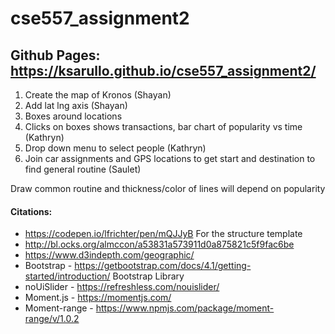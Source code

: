 # cse557_assignment2

## Github Pages: https://ksarullo.github.io/cse557_assignment2/

1. Create the map of Kronos (Shayan)
2. Add lat lng axis (Shayan)
3. Boxes around locations
4. Clicks on boxes shows transactions, bar chart of popularity vs time (Kathryn)
5. Drop down menu to select people (Kathryn)
6. Join car assignments and GPS locations to get start and destination to find general routine (Saulet)

Draw common routine and thickness/color of lines will depend on popularity

#### Citations:

-   https://codepen.io/lfrichter/pen/mQJJyB For the structure template
-   http://bl.ocks.org/almccon/a53831a573911d0a875821c5f9fac6be
-   https://www.d3indepth.com/geographic/
-   Bootstrap - https://getbootstrap.com/docs/4.1/getting-started/introduction/ Bootstrap Library
-   noUiSlider - https://refreshless.com/nouislider/
-   Moment.js - https://momentjs.com/
-   Moment-range - https://www.npmjs.com/package/moment-range/v/1.0.2
